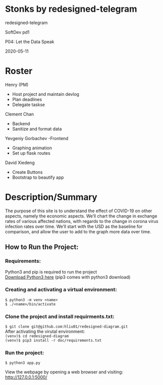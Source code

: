 # Stonks by redesigned-telegram

redesigned-telegram

SoftDev pd1

P04: Let the Data Speak

2020-05-11


# Roster
Henry (PM)
- Host project and maintain devlog
- Plan deadlines
- Delegate taskse

Clement Chan
- Backend
- Sanitize and format data

Yevgeniy Gorbachev
-Frontend
- Graphing animation
- Set up flask routes

David Xiedeng
- Create Buttons
- Bootstrap to beautify app

# Description/Summary
The purpose of this site is to understand the effect of COVID-19 on other aspects, namely the economic aspects. We’ll chart the change in exchange rates of various affected nations, with regards to the change in corona virus infection rates over time. We’ll start with the USD as the baseline for comparison, and allow the user to add to the graph more data over time.
 


## How to Run the Project:  
### Requirements:
Python3 and pip is required to run the project  
[Download Python3 here](https://www.python.org/downloads/) (pip3 comes with python3 download)

### Creating and activating a virtual environment:
`$ python3 -m venv <name>`  
`$ ./<name>/bin/activate`

### Clone the project and install requirments.txt:
`$ git clone git@github.com:hliu01/redesigned-diagram.git`  
After activating the virutal environment:  
`(venv)$ cd redesigned-diagram`    
`(venv)$ pip3 install -r doc/requirements.txt`  

### Run the project: 
`$ python3 app.py`  

View the webpage by opening a web browser and visiting: http://127.0.0.1:5000/
